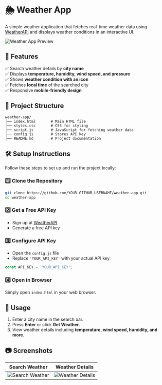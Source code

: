 # 🌦️ Weather App

A simple weather application that fetches real-time weather data using [WeatherAPI](https://www.weatherapi.com/) and displays weather conditions in an interactive UI.

![Weather App Preview](https://via.placeholder.com/800x400?text=Weather+App+Preview)

## 🚀 Features
✅ Search weather details by **city name**  
✅ Displays **temperature, humidity, wind speed, and pressure**  
✅ Shows **weather condition with an icon**  
✅ Fetches **local time** of the searched city  
✅ Responsive **mobile-friendly design**  

## 📂 Project Structure
```
weather-app/
│── index.html       # Main HTML file
│── styles.css       # CSS for styling
│── script.js        # JavaScript for fetching weather data
│── config.js        # Stores API key
│── README.md        # Project documentation
```

## 🛠️ Setup Instructions
Follow these steps to set up and run the project locally:

### 1️⃣ Clone the Repository  
```sh
git clone https://github.com/YOUR_GITHUB_USERNAME/weather-app.git
cd weather-app
```

### 2️⃣ Get a Free API Key  
- Sign up at [WeatherAPI](https://www.weatherapi.com/)  
- Generate a free API key  

### 3️⃣ Configure API Key  
- Open the `config.js` file  
- Replace `'YOUR_API_KEY'` with your actual API key:

```js
const API_KEY = 'YOUR_API_KEY';
```

### 4️⃣ Open in Browser  
Simply open `index.html` in your web browser.

## 📌 Usage
1. Enter a city name in the search bar.
2. Press **Enter** or click **Get Weather**.
3. View weather details including **temperature, wind speed, humidity, and more**.

## 📷 Screenshots
| Search Weather | Weather Details |
|---|---|
| ![Search Weather](https://via.placeholder.com/400x250?text=Enter+City) | ![Weather Details](https://via.placeholder.com/400x250?text=Weather+Info) |
